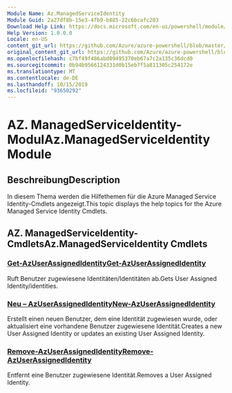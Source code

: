 ```yaml
---
Module Name: Az.ManagedServiceIdentity
Module Guid: 2a27df8b-15e3-4fb9-b885-22c6bcafc203
Download Help Link: https://docs.microsoft.com/en-us/powershell/module/az.managedserviceidentity
Help Version: 1.0.0.0
Locale: en-US
content_git_url: https://github.com/Azure/azure-powershell/blob/master/src/ManagedServiceIdentity/ManagedServiceIdentity/help/Az.ManagedServiceIdentity.md
original_content_git_url: https://github.com/Azure/azure-powershell/blob/master/src/ManagedServiceIdentity/ManagedServiceIdentity/help/Az.ManagedServiceIdentity.md
ms.openlocfilehash: c7bf49f486abd09495370eb67a7c2a135c36dcd0
ms.sourcegitcommit: 0b94b9566124331d0b15eb7f5a811305c254172e
ms.translationtype: MT
ms.contentlocale: de-DE
ms.lasthandoff: 10/15/2019
ms.locfileid: "93650292"
---
```

# <span data-ttu-id="4c9b1-101">AZ. ManagedServiceIdentity-Modul</span><span class="sxs-lookup"><span data-stu-id="4c9b1-101">Az.ManagedServiceIdentity Module</span></span>
## <span data-ttu-id="4c9b1-102">Beschreibung</span><span class="sxs-lookup"><span data-stu-id="4c9b1-102">Description</span></span>
<span data-ttu-id="4c9b1-103">In diesem Thema werden die Hilfethemen für die Azure Managed Service Identity-Cmdlets angezeigt.</span><span class="sxs-lookup"><span data-stu-id="4c9b1-103">This topic displays the help topics for the Azure Managed Service Identity Cmdlets.</span></span>

## <span data-ttu-id="4c9b1-104">AZ. ManagedServiceIdentity-Cmdlets</span><span class="sxs-lookup"><span data-stu-id="4c9b1-104">Az.ManagedServiceIdentity Cmdlets</span></span>
### [<span data-ttu-id="4c9b1-105">Get-AzUserAssignedIdentity</span><span class="sxs-lookup"><span data-stu-id="4c9b1-105">Get-AzUserAssignedIdentity</span></span>](Get-AzUserAssignedIdentity.md)
<span data-ttu-id="4c9b1-106">Ruft Benutzer zugewiesene Identitäten/Identitäten ab.</span><span class="sxs-lookup"><span data-stu-id="4c9b1-106">Gets User Assigned Identity/identities.</span></span>

### [<span data-ttu-id="4c9b1-107">Neu – AzUserAssignedIdentity</span><span class="sxs-lookup"><span data-stu-id="4c9b1-107">New-AzUserAssignedIdentity</span></span>](New-AzUserAssignedIdentity.md)
<span data-ttu-id="4c9b1-108">Erstellt einen neuen Benutzer, dem eine Identität zugewiesen wurde, oder aktualisiert eine vorhandene Benutzer zugewiesene Identität.</span><span class="sxs-lookup"><span data-stu-id="4c9b1-108">Creates a new User Assigned Identity or updates an existing User Assigned Identity.</span></span>

### [<span data-ttu-id="4c9b1-109">Remove-AzUserAssignedIdentity</span><span class="sxs-lookup"><span data-stu-id="4c9b1-109">Remove-AzUserAssignedIdentity</span></span>](Remove-AzUserAssignedIdentity.md)
<span data-ttu-id="4c9b1-110">Entfernt eine Benutzer zugewiesene Identität.</span><span class="sxs-lookup"><span data-stu-id="4c9b1-110">Removes a User Assigned Identity.</span></span>

